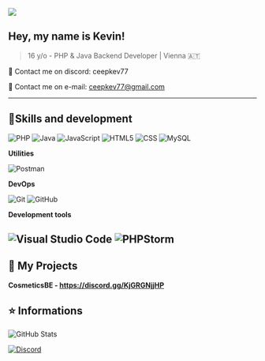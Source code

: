 ![](https://komarev.com/ghpvc/?username=ceepkev77&color=006bed)

## Hey, my name is <strong>Kevin!</strong>

> 16 y/o - PHP & Java Backend Developer | Vienna 🇦🇹

💬 Contact me on discord: ceepkev77

📧 Contact me on e-mail: ceepkev77@gmail.com

---

## 🚀Skills and development

![PHP](https://img.shields.io/badge/-PHP-333333?style=flat&logo=php)
![Java](https://img.shields.io/badge/-Java-333333?style=flat&logo=Java&logoColor=007396)
![JavaScript](https://img.shields.io/badge/-JavaScript-333333?style=flat&logo=javascript)
![HTML5](https://img.shields.io/badge/-HTML5-333333?style=flat&logo=HTML5)
![CSS](https://img.shields.io/badge/-CSS-333333?style=flat&logo=CSS3&logoColor=1572B6)
![MySQL](https://img.shields.io/badge/-MySQL-333333?style=flat&logo=mysql)

**Utilities**

![Postman](https://img.shields.io/badge/-Postman-333333?style=flat&logo=postman)

**DevOps**

![Git](https://img.shields.io/badge/-Git-333333?style=flat&logo=git)
![GitHub](https://img.shields.io/badge/-GitHub-333333?style=flat&logo=github)

**Development tools**

![Visual Studio Code](https://img.shields.io/badge/-Visual%20Studio%20Code-333333?style=flat&logo=visual-studio-code&logoColor=007ACC)
![PHPStorm](https://img.shields.io/badge/-PHPStorm-333333?style=flat&logo=phpstorm)
---

## 📜 My Projects

**CosmeticsBE - https://discord.gg/KjGRGNjjHP**

## ⭐ Informations

![GitHub Stats](https://github-readme-stats.vercel.app/api?username=ceepkev77&show_icons=true)

[![Discord](https://discord.c99.nl/widget/theme-1/800775745488158771.png)](#)

